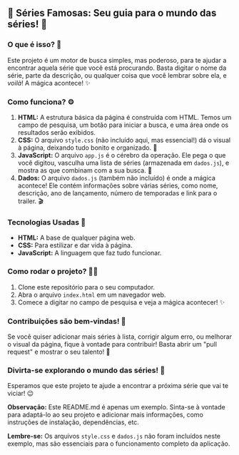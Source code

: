 ## 🍿 Séries Famosas: Seu guia para o mundo das séries! 🍿

### O que é isso? 🤔

Este projeto é um motor de busca simples, mas poderoso, para te ajudar a encontrar aquela série que você está procurando. Basta digitar o nome da série, parte da descrição, ou qualquer coisa que você lembrar sobre ela, e *voilà*! A mágica acontece! ✨

### Como funciona? ⚙️

1. **HTML:** A estrutura básica da página é construída com HTML. Temos um campo de pesquisa, um botão para iniciar a busca, e uma área onde os resultados serão exibidos.
2. **CSS:** O arquivo `style.css` (não incluído aqui, mas essencial!) dá o visual à página, deixando tudo bonito e organizado. 💅
3. **JavaScript:** O arquivo `app.js` é o cérebro da operação. Ele pega o que você digitou, vasculha uma lista de séries (armazenada em `dados.js`), e mostra as que combinam com a sua busca. 🧠
4. **Dados:** O arquivo `dados.js` (também não incluído) é onde a mágica acontece! Ele contém informações sobre várias séries, como nome, descrição, ano de lançamento, número de temporadas e link para o trailer. 🎬

### Tecnologias Usadas 🚀

* **HTML:** A base de qualquer página web.
* **CSS:** Para estilizar e dar vida à página.
* **JavaScript:** A linguagem que faz tudo funcionar.

### Como rodar o projeto? 🏃‍♀️

1. Clone este repositório para o seu computador.
2. Abra o arquivo `index.html` em um navegador web.
3. Comece a digitar no campo de pesquisa e veja a mágica acontecer! ✨

### Contribuições são bem-vindas! 🙌

Se você quiser adicionar mais séries à lista, corrigir algum erro, ou melhorar o visual da página, fique à vontade para contribuir! Basta abrir um "pull request" e mostrar o seu talento! 💪

### Divirta-se explorando o mundo das séries! 🎉

Esperamos que este projeto te ajude a encontrar a próxima série que vai te viciar! 😉

**Observação:** Este README.md é apenas um exemplo. Sinta-se à vontade para adaptá-lo ao seu projeto e adicionar mais informações, como instruções de instalação, dependências, etc. 

**Lembre-se:** Os arquivos `style.css` e `dados.js` não foram incluídos neste exemplo, mas são essenciais para o funcionamento completo da aplicação. 
